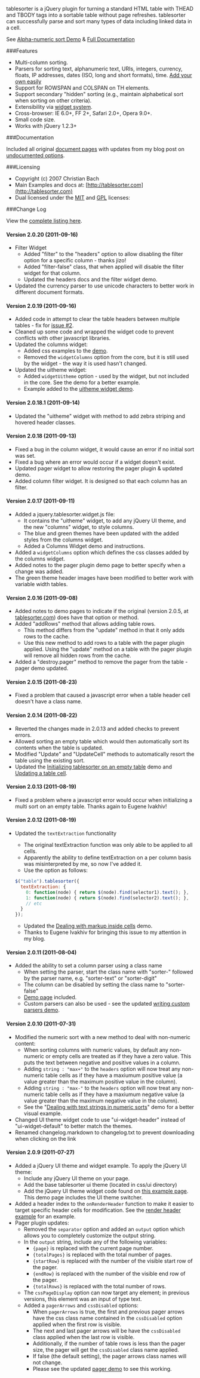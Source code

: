 tablesorter is a jQuery plugin for turning a standard HTML table with THEAD and TBODY tags into a sortable table without page refreshes.
tablesorter can successfully parse and sort many types of data including linked data in a cell.

See [Alpha-numeric sort Demo](http://mottie.github.com/tablesorter/) &amp; [Full Documentation](http://mottie.github.com/tablesorter/docs/)

###Features

* Multi-column sorting.
* Parsers for sorting text, alphanumeric text, URIs, integers, currency, floats, IP addresses, dates (ISO, long and short formats), time. [Add your own easily](http://mottie.github.com/tablesorter/docs/example-parsers.html)
* Support for ROWSPAN and COLSPAN on TH elements.
* Support secondary "hidden" sorting (e.g., maintain alphabetical sort when sorting on other criteria).
* Extensibility via [widget system](http://mottie.github.com/tablesorter/docs/example-widgets.html).
* Cross-browser: IE 6.0+, FF 2+, Safari 2.0+, Opera 9.0+.
* Small code size.
* Works with jQuery 1.2.3+

###Documentation

Included all original [document pages](http://mottie.github.com/tablesorter/docs/index.html) with updates from my blog post on [undocumented options](http://wowmotty.blogspot.com/2011/06/jquery-tablesorter-missing-docs.html).

###Licensing

* Copyright (c) 2007 Christian Bach
* Main Examples and docs at: [http://tablesorter.com](http://tablesorter.com)
* Dual licensed under the [MIT](http://www.opensource.org/licenses/mit-license.php) and [GPL](http://www.gnu.org/licenses/gpl.html) licenses:

###Change Log

View the [complete listing here](http://mottie.github.com/tablesorter/changelog.txt).

#### Version 2.0.20 (2011-09-16)

* Filter Widget
  * Added "filter" to the "headers" option to allow disabling the filter option for a specific column - thanks jizo!
  * Added "filter-false" class, that when applied will disable the filter widget for that column.
  * Updated the headers docs and the filter widget demo.
* Updated the currency parser to use unicode characters to better work in different document formats.

#### Version 2.0.19 (2011-09-16)

* Added code in attempt to clear the table headers between multiple tables - fix for [issue #2](https://github.com/Mottie/tablesorter/issues/2).
* Cleaned up some code and wrapped the widget code to prevent conflicts with other javascript libraries.
* Updated the columns widget:
  * Added css examples to the [demo](http://mottie.github.com/tablesorter/docs/example-widget-columns.html).
  * Removed the `widgetColumns` option from the core, but it is still used by the widget - the way it is used hasn't changed.
* Updated the uitheme widget:
  * Added `widgetUitheme` option - used by the widget, but not included in the core. See the demo for a better example.
  * Example added to the [uitheme widget demo](http://mottie.github.com/tablesorter/docs/example-widget-columns.html).

#### Version 2.0.18.1 (2011-09-14)

* Updated the "uitheme" widget with method to add zebra striping and hovered header classes.

#### Version 2.0.18 (2011-09-13)

* Fixed a bug in the column widget, it would cause an error if no initial sort was set.
* Fixed a bug where an error would occur if a widget doesn't exist.
* Updated pager widget to allow restoring the pager plugin & updated demo.
* Added column filter widget. It is designed so that each column has an filter.

#### Version 2.0.17 (2011-09-11)

* Added a jquery.tablesorter.widget.js file:
  * It contains the "uitheme" widget, to add any jQuery UI theme, and the new "columns" widget, to style columns.
  * The blue and green themes have been updated with the added styles from the columns widget.
  * Added a Columns Widget demo and instructions.
* Added a `widgetColumns` option which defines the css classes added by the columns widget.
* Added notes to the pager plugin demo page to better specify when a change was added.
* The green theme header images have been modified to better work with variable width tables.

#### Version 2.0.16 (2011-09-08)

* Added notes to demo pages to indicate if the original (version 2.0.5, at [tablesorter.com](http://tablesorter.com/docs/)) does have that option or method.
* Added "addRows" method that allows adding table rows.
  * This method differs from the "update" method in that it only adds rows to the cache.
  * Use this new method to add rows to a table with the pager plugin applied. Using the "update" method on a table with the pager plugin will remove all hidden rows from the cache.
* Added a "destroy.pager" method to remove the pager from the table - pager demo updated.

#### Version 2.0.15 (2011-08-23)

* Fixed a problem that caused a javascript error when a table header cell doesn't have a class name.

#### Version 2.0.14 (2011-08-22)

* Reverted the changes made in 2.0.13 and added checks to prevent errors.
* Allowed sorting an empty table which would then automatically sort its contents when the table is updated.
* Modified "Update" and "UpdateCell" methods to automatically resort the table using the existing sort.
* Updated the [Initializing tablesorter on an empty table](http://mottie.github.com/tablesorter/docs/example-empty-table.html) demo and [Updating a table cell](http://mottie.github.com/tablesorter/docs/example-update-cell.html).

#### Version 2.0.13 (2011-08-19)

* Fixed a problem where a javascript error would occur when initializing a multi sort on an empty table. Thanks again to Eugene Ivakhiv!

#### Version 2.0.12 (2011-08-19)

* Updated the `textExtraction` functionality
   * The original textExtraction function was only able to be applied to all cells.
   * Apparently the ability to define textExtraction on a per column basis was misinterpreted by me, so now I've added it.
   * Use the option as follows:

   ```javascript
   $("table").tablesorter({
     textExtraction: {
       0: function(node) { return $(node).find(selector1).text(); },
       1: function(node) { return $(node).find(selector2).text(); },
       // etc
     }
   });
   ```

   * Updated the [Dealing with markup inside cells](http://mottie.github.com/tablesorter/docs/example-option-text-extraction.html) demo.
   * Thanks to Eugene Ivakhiv for bringing this issue to my attention in my blog.

#### Version 2.0.11 (2011-08-04)

* Added the ability to set a column parser using a class name
   * When setting the parser, start the class name with "sorter-" followed by the parser name, e.g. "sorter-text" or "sorter-digit"
   * The column can be disabled by setting the class name to "sorter-false"
   * [Demo page](http://mottie.github.com/tablesorter/docs/example-parsers-class-name.html) included.
   * Custom parsers can also be used - see the updated [writing custom parsers demo](http://mottie.github.com/tablesorter/docs/example-parsers.html).

#### Version 2.0.10 (2011-07-31)

* Modified the numeric sort with a new method to deal with non-numeric content:
   * When sorting columns with numeric values, by default any non-numeric or empty cells are treated as if they have a zero value. This puts the text between negative and positive values in a column.
   * Adding `string : "max+"` to the `headers` option will now treat any non-numeric table cells as if they have a maxiumum positive value (a value greater than the maximum positive value in the column).
   * Adding `string : "max-"` to the `headers` option will now treat any non-numeric table cells as if they have a maxiumum negative value (a value greater than the maximum negative value in the column).
   * See the "[Dealing with text strings in numeric sorts](http://mottie.github.com/tablesorter/docs/example-options-headers-digits-strings.html)" demo for a better visual example.
* Changed UI theme widget code to use "ui-widget-header" instead of "ui-widget-default" to better match the themes.
* Renamed changelog.markdown to changelog.txt to prevent downloading when clicking on the link

#### Version 2.0.9 (2011-07-27)

* Added a jQuery UI theme and widget example. To apply the jQuery UI theme:
   * Include any jQuery UI theme on your page.
   * Add the base tablesorter ui theme (located in css/ui directory)
   * Add the jQuery UI theme widget code found on [this example page](http://mottie.github.com/tablesorter/docs/example-ui-theme.html). This demo page includes the UI theme switcher.
* Added a header index to the `onRenderHeader` function to make it easier to target specific header cells for modification. See the [render header example](http://mottie.github.com/tablesorter/docs/example-option-render-header.html) for an example.
* Pager plugin updates:
   * Removed the `separator` option and added an `output` option which allows you to completely customize the output string.
   * In the `output` string, include any of the following variables:
      * `{page}` is replaced with the current page number.
      * `{totalPages}` is replaced with the total number of pages.
      * `{startRow}` is replaced with the number of the visible start row of the pager.
      * `{endRow}` is replaced with the number of the visible end row of the pager.
      * `{totalRows}` is replaced with the total number of rows.
   * The `cssPageDisplay` option can now target any element; in previous versions, this element was an input of type text.
   * Added a `pagerArrows` and `cssDisabled` options:
      * When `pagerArrows` is true, the first and previous pager arrows have the css class name contained in the `cssDisabled` option applied when the first row is visible.
      * The next and last pager arrows will be have the `cssDisabled` class applied when the last row is visible.
      * Additionally, if the number of table rows is less than the pager size, the pager will get the `cssDisabled` class name applied.
      * If false (the default setting), the pager arrows class names will not change.
      * Please see the updated [pager demo](http://mottie.github.com/tablesorter/docs/example-pager.html) to see this working.
